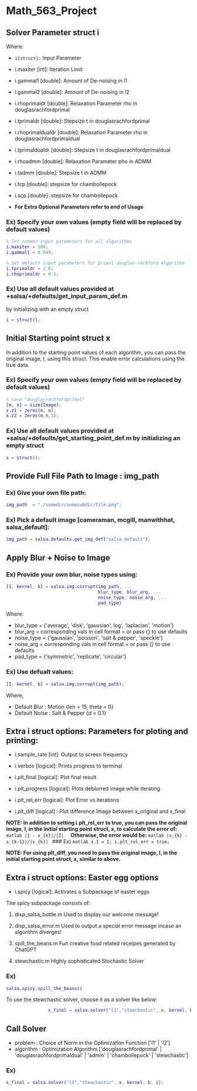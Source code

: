 # Math_563_Project
## Solver Parameter struct i
Where:
- ```i[struct]:``` Input Parameter
- i.maxiter [int]: Iteration Limit
- i.gammal1 [double]: Amount of De-noising in l1
- i.gammal2 [double]: Amount of De-noising in l2
    
- i.rhoprimaldr [double]: Relaxation Parameter rho in douglasrachfordprimal
- i.tprimaldr   [double]: Stepsize t in douglasrachfordprimal
    
- i.rhoprimaldualdr [double]: Relaxation Parameter rho in douglasrachfordprimaldual
- i.tprimaldualdr   [double]: Stepsize t in douglasrachfordprimaldual
    
- i.rhoadmm [double]: Relaxation Parameter pho in ADMM
- i.tadmm   [double]: Stepsize t in ADMM
    
- i.tcp [double]: stepsize for chambollepock
- i.scp [double]: stepsize for chambollepock

- **For Extra Optional Parameters refer to end of Usage**

 ### Ex) Specify your own values (empty field will be replaced by default values)
```matlab
% Set common input parameters for all algorithms
i.maxiter = 500;
i.gammal1 = 0.049;

% Set default input parameters for primal douglas-rachford algorithm
i.tprimaldr = 2.0;
i.rhoprimaldr = 0.1;
```

### Ex) Use all default values provided at +salsa/+defaults/get_input_param_def.m
by initializing with an empty struct
```matlab
i = struct();
```


## Initial Starting point struct x
In addition to the starting point values of each algorithm, you can pass the original image, 
I, using this struct. This enable error calculations using the true data.
 ### Ex) Specify your own values (empty field will be replaced by default values)
```matlab
% case "douglasrachfordprimal"
[m, n] = size(Image);
x.z1 = zeros(m, n);
x.z2 = zeros(m,n,3);
```

### Ex) Use all default values provided at +salsa/+defaults/get_starting_point_def.m by initializing an empty struct
```matlab
x = struct();
```
  
  
## Provide Full File Path to Image : img_path      
### Ex) Give your own file path:
```matlab
img_path  = "./somedir/somesubdir/file.png";
```

### Ex) Pick a default image [cameraman, mcgill, manwithhat, salsa_default]:
```matlab
img_path = salsa.defaults.get_img_def("salsa_default");
```


## Apply Blur + Noise to Image
### Ex) Provide your own blur, noise types using:
```matlab
[I, kernel, b] = salsa.img.corrupt(img_path, ...
                                   blur_type, blur_arg, ...
                                   noise_type, noise_arg, ...
                                   pad_type)
```
Where:
- blur_type = {'average', 'disk', 'gaussian', log', 'laplacian', 'motion'}
- blur_arg  = corresponding vals in cell format
            = or pass {} to use defaults
- noise_type = {'gaussian', 'poisson', 'salt & pepper', 'speckle'}
- noise_arg  = corresponding vals in cell format
             = or pass {} to use defaults
- pad_type = {'symmetric', 'replicate', 'circular'}

### Ex) Use defualt values:
```matlab
[I, kernel, b] = salsa.img.corrupt(img_path);
```

Where, 
- Default Blur  : Motion {len = 15, theta = 0}
- Default Noise : Salt & Pepper {d = 0.1}


## Extra i struct options: Parameters for ploting and printing: 
- i.sample_rate [int]: Output to screen frequency
- i.verbos [logical]: Prints progress to terminal
    
- i.plt_final [logical]: Plot final result
- i.plt_progress [logical]: Plots deblurred image while iterating
- i.plt_rel_err [logical]: Plot Error vs iterations
- i.plt_diff [logical] : Plot difference Image between x_original and x_final
    
**NOTE: In addition to setting i.plt_rel_err to true, you can pass
        the original image, I, in the initial starting point struct, x, to
        calculate the error of:**
        ```matlab
                                |I - x_{k}|/|I| 
        ```
        **Otherwise, the error would be:**
        ```matlab
                          |x_{k} - x_{k-1}|/|x_{k}|
        ```
        ### Ex)
        ```matlab
            x.I = I;
            i.plt_rel_err = true;
        ```
        
**NOTE: For using plt_diff, you need to pass the original image, I,
        in the initial starting point struct, x, similar to above.**


## Extra i struct options: Easter egg options
- i.spicy [logical]: Activates a Subpackage of easter eggs 

The spicy subpackage consists of:
1) disp_salsa_bottle.m
   Used to display our welcome message!

2) disp_salsa_error.m
   Used to output a special error message incase an algorithm
   diverges!

3) spill_the_beans.m
   Fun creative food related receipes generated by ChatGPT

4) stewchastic.m
   Highly sophisticated Stochastic Solver

### Ex) 
```matlab
salsa.spicy.spill_the_beans()
```
To use the stewchastic solver, choose it as a solver like
below:
```matlab
                x_final = salsa.solver("l1","stewchastic", x, kernel, b, i);
```


## Call Solver
- problem : Choice of Norm in the Optimization Function ['l1' | 'l2']                
- algorithm : Optimization Algorithm ['douglasrachfordprimal'     |
                                      'douglasrachfordprimaldual' |
                                      'admm'                      |
                                      'chambollepock'             |
                                      'stewchastic']
### Ex)
```matlab
x_final = salsa.solver("l1","stewchastic", x, kernel, b, i);
```
